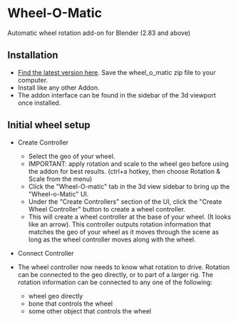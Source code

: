 # Wheel-O-Matic
Automatic wheel rotation add-on for Blender (2.83 and above)

## Installation
- [Find the latest version here](https://github.com/TechArtToolBox/wheel-o-matic/releases/latest). Save the wheel_o_matic zip file to your computer.
- Install like any other Addon.
- The addon interface can be found in the sidebar of the 3d viewport once installed. 

## Initial wheel setup
- Create Controller
  - Select the geo of your wheel. 
  - IMPORTANT: apply rotation and scale to the wheel geo before using the addon for best results. (ctrl+a hotkey, then choose Rotation & Scale from the menu)
  - Click the "Wheel-O-matic" tab in the 3d view sidebar to bring up the "Wheel-o-Matic" UI.
  - Under the "Create Controllers" section of the UI, click the "Create Wheel Controller" button to create a wheel controller.
  - This will create a wheel controller at the base of your wheel. (It looks like an arrow).
    This controller outputs rotation information that matches the geo of your wheel as it moves through the scene as long as the wheel controller moves along with the wheel. 
 
- Connect Controller
- 
  The wheel controller now needs to know what rotation to drive. Rotation can be connected to the geo directly, or to part of a larger rig.
  The rotation information can be connected to any one of the following:
  - wheel geo directly
  - bone that controls the wheel
  - some other object that controls the wheel



